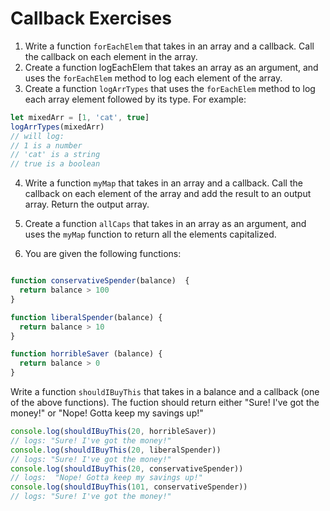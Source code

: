 # Callback Exercises

1. Write a function `forEachElem` that takes in an array and a callback. Call the callback on each element in the array.
2. Create a function logEachElem that takes an array as an argument, and uses the `forEachElem` method to log each element of the array.
3. Create a function `logArrTypes` that uses the `forEachElem` method to log each array element followed by its type. For example:

```js
let mixedArr = [1, 'cat', true]
logArrTypes(mixedArr)
// will log:
// 1 is a number
// 'cat' is a string
// true is a boolean

```
4. Write a function `myMap` that takes in an array and a callback. Call the callback on each element of the array and add the result
to an output array. Return the output array.

5. Create a function `allCaps` that takes in an array as an argument, and uses the `myMap` function to return all the elements capitalized.

6. You are given the following functions:
```js

function conservativeSpender(balance)  {
  return balance > 100
}

function liberalSpender(balance) {
  return balance > 10
}

function horribleSaver (balance) {
  return balance > 0
}

```

Write a function `shouldIBuyThis` that takes in a balance and a callback (one of the above functions). The fuction should return either
"Sure! I've got the money!" or "Nope! Gotta keep my savings up!"

```js
console.log(shouldIBuyThis(20, horribleSaver))
// logs: "Sure! I've got the money!"
console.log(shouldIBuyThis(20, liberalSpender))
// logs: "Sure! I've got the money!"
console.log(shouldIBuyThis(20, conservativeSpender))
// logs:  "Nope! Gotta keep my savings up!"
console.log(shouldIBuyThis(101, conservativeSpender))
// logs: "Sure! I've got the money!"

```
